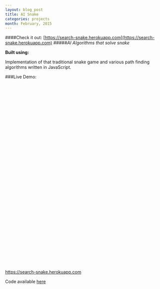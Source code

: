 ```yaml
---
layout: blog_post
title: AI Snake
categories: projects
month: February, 2015
---
```


####Check it out: [https://search-snake.herokuapp.com](https://search-snake.herokuapp.com)
#####*AI Algorithms that solve snake*

<p><strong>Built using:</strong>&nbsp;&nbsp;<span title="JQuery" class="pict-prog-js01 fa-2x"> </span>&nbsp;<span title="JQuery" class="pict-prog-jquery fa-2x"> </span>&nbsp;<span title="HTML5" class="pict-html5-01 fa-2x"> </span>&nbsp;<span title="CSS3" class="pict-css3-01 fa-2x"> </span></p>

Implementation of that traditional snake game and various path finding algorithms written in JavaScript.

<!-- abridge -->
###Live Demo:

<object data=https://search-snake.herokuapp.com width="100%" height="600px"> <embed src=https://search-snake.herokuapp.com width="100%" height="600px"> </embed> <a href="https://search-snake.herokuapp.com">https://search-snake.herokuapp.com</a> </object>

Code available [here](https://github.com/mgingras/ai-snake)
